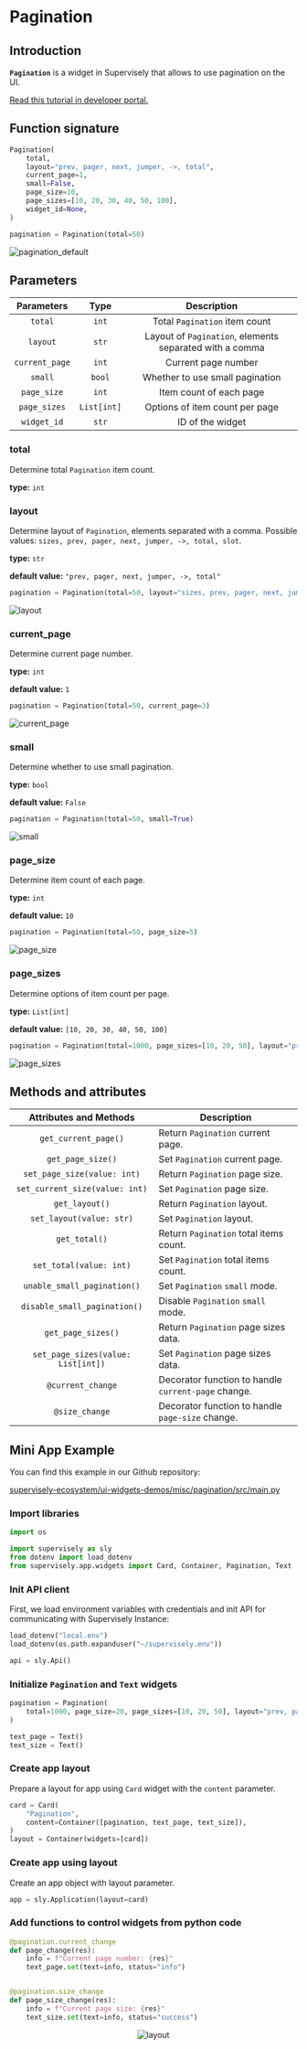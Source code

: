 # Pagination

## Introduction

**`Pagination`** is a widget in Supervisely that allows to use pagination on the UI.

[Read this tutorial in developer portal.](https://developer.supervise.ly/app-development/widgets/charts-and-plots/pagination)

## Function signature

```python
Pagination(
    total,
    layout="prev, pager, next, jumper, ->, total",
    current_page=1,
    small=False,
    page_size=10,
    page_sizes=[10, 20, 30, 40, 50, 100],
    widget_id=None,
)
```

```python
pagination = Pagination(total=50)
```

![pagination_default](https://user-images.githubusercontent.com/120389559/227777410-1953c671-fd43-4778-903a-2c5de639325a.gif)

## Parameters

|   Parameters   |    Type     |                       Description                       |
| :------------: | :---------: | :-----------------------------------------------------: |
|    `total`     |    `int`    |              Total `Pagination` item count              |
|    `layout`    |    `str`    | Layout of `Pagination`, elements separated with a comma |
| `current_page` |    `int`    |                   Current page number                   |
|    `small`     |   `bool`    |             Whether to use small pagination             |
|  `page_size`   |    `int`    |                 Item count of each page                 |
|  `page_sizes`  | `List[int]` |             Options of item count per page              |
|  `widget_id`   |    `str`    |                    ID of the widget                     |

### total

Determine total `Pagination` item count.

**type:** `int`

### layout

Determine layout of `Pagination`, elements separated with a comma. Possible values: `sizes, prev, pager, next, jumper, ->, total, slot`.

**type:** `str`

**default value:** `"prev, pager, next, jumper, ->, total"`

```python
pagination = Pagination(total=50, layout="sizes, prev, pager, next, jumper, ->, total, slot")
```

![layout](https://user-images.githubusercontent.com/120389559/227777864-2368f10d-524f-4a18-8e21-63c4f52bb4cf.png)

### current_page

Determine current page number.

**type:** `int`

**default value:** `1`

```python
pagination = Pagination(total=50, current_page=3)
```

![current_page](https://user-images.githubusercontent.com/120389559/227777949-fdb7ebf3-1e90-44ca-b4ef-8e1a00f60b03.png)

### small

Determine whether to use small pagination.

**type:** `bool`

**default value:** `False`

```python
pagination = Pagination(total=50, small=True)
```

![small](https://user-images.githubusercontent.com/120389559/227778032-3bc9c752-34d9-450d-814b-8b46c55cf214.png)

### page_size

Determine item count of each page.

**type:** `int`

**default value:** `10`

```python
pagination = Pagination(total=50, page_size=5)
```

![page_size](https://user-images.githubusercontent.com/120389559/227778169-ca2179f7-7e84-4b82-ade5-45f790ec1adc.png)

### page_sizes

Determine options of item count per page.

**type:** `List[int]`

**default value:** `[10, 20, 30, 40, 50, 100]`

```python
pagination = Pagination(total=1000, page_sizes=[10, 20, 50], layout="prev, pager, next, sizes")
```

![page_sizes](https://user-images.githubusercontent.com/120389559/227778326-43b6ac36-9024-4646-8010-551617a4027a.gif)

## Methods and attributes

|       Attributes and Methods       | Description                                         |
| :--------------------------------: | --------------------------------------------------- |
|        `get_current_page()`        | Return `Pagination` current page.                   |
|         `get_page_size()`          | Set `Pagination` current page.                      |
|    `set_page_size(value: int)`     | Return `Pagination` page size.                      |
|   `set_current_size(value: int)`   | Set `Pagination` page size.                         |
|           `get_layout()`           | Return `Pagination` layout.                         |
|      `set_layout(value: str)`      | Set `Pagination` layout.                            |
|           `get_total()`            | Return `Pagination` total items count.              |
|      `set_total(value: int)`       | Set `Pagination` total items count.                 |
|    `unable_small_pagination()`     | Set `Pagination` `small` mode.                      |
|    `disable_small_pagination()`    | Disable `Pagination` `small` mode.                  |
|         `get_page_sizes()`         | Return `Pagination` page sizes data.                |
| `set_page_sizes(value: List[int])` | Set `Pagination` page sizes data.                   |
|         `@current_change`          | Decorator function to handle `current-page` change. |
|           `@size_change`           | Decorator function to handle `page-size` change.    |

## Mini App Example

You can find this example in our Github repository:

[supervisely-ecosystem/ui-widgets-demos/misc/pagination/src/main.py](https://github.com/supervisely-ecosystem/ui-widgets-demos/blob/master/misc/pagination/src/main.py)

### Import libraries

```python
import os

import supervisely as sly
from dotenv import load_dotenv
from supervisely.app.widgets import Card, Container, Pagination, Text
```

### Init API client

First, we load environment variables with credentials and init API for communicating with Supervisely Instance:

```python
load_dotenv("local.env")
load_dotenv(os.path.expanduser("~/supervisely.env"))

api = sly.Api()
```

### Initialize `Pagination` and `Text` widgets

```python
pagination = Pagination(
    total=1000, page_size=20, page_sizes=[10, 20, 50], layout="prev, pager, next, sizes, total"
)

text_page = Text()
text_size = Text()
```

### Create app layout

Prepare a layout for app using `Card` widget with the `content` parameter.

```python
card = Card(
    "Pagination",
    content=Container([pagination, text_page, text_size]),
)
layout = Container(widgets=[card])
```

### Create app using layout

Create an app object with layout parameter.

```python
app = sly.Application(layout=card)
```

### Add functions to control widgets from python code

```python
@pagination.current_change
def page_change(res):
    info = f"Current page number: {res}"
    text_page.set(text=info, status="info")


@pagination.size_change
def page_size_change(res):
    info = f"Current page size: {res}"
    text_size.set(text=info, status="success")
```

<p align="center">
  <img src="https://user-images.githubusercontent.com/120389559/227779108-bbb467d3-2706-45ef-8d8e-db92359eadd7.gif" alt="layout" />
</p>
